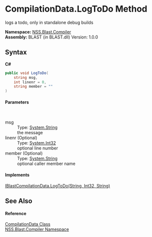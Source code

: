# CompilationData.LogToDo Method 
 

logs a todo, only in standalone debug builds

**Namespace:**&nbsp;<a href="N_NSS_Blast_Compiler">NSS.Blast.Compiler</a><br />**Assembly:**&nbsp;BLAST (in BLAST.dll) Version: 1.0.0

## Syntax

**C#**<br />
``` C#
public void LogToDo(
	string msg,
	int linenr = 0,
	string member = ""
)
```


#### Parameters
&nbsp;<dl><dt>msg</dt><dd>Type: <a href="https://docs.microsoft.com/dotnet/api/system.string" target="_blank" rel="noopener noreferrer">System.String</a><br />the message</dd><dt>linenr (Optional)</dt><dd>Type: <a href="https://docs.microsoft.com/dotnet/api/system.int32" target="_blank" rel="noopener noreferrer">System.Int32</a><br />optional line number</dd><dt>member (Optional)</dt><dd>Type: <a href="https://docs.microsoft.com/dotnet/api/system.string" target="_blank" rel="noopener noreferrer">System.String</a><br />optional caller member name</dd></dl>

#### Implements
<a href="M_NSS_Blast_Compiler_IBlastCompilationData_LogToDo">IBlastCompilationData.LogToDo(String, Int32, String)</a><br />

## See Also


#### Reference
<a href="T_NSS_Blast_Compiler_CompilationData">CompilationData Class</a><br /><a href="N_NSS_Blast_Compiler">NSS.Blast.Compiler Namespace</a><br />